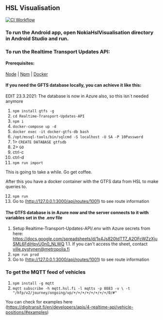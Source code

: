 ## HSL Visualisation

[![CI Workflow](https://github.com/xpyx/nokia-hsl/actions/workflows/android-workflow.yaml/badge.svg)](https://github.com/xpyx/nokia-hsl/actions/workflows/android-workflow.yaml)

### To run the Android app, open NokiaHslVisualisation directory in Android Studio and run.

### To run the Realtime Transport Updates API:

#### Prerequisites:

[Node](https://nodejs.org/en/) | 
[Npm](https://www.npmjs.com/) | 
[Docker](https://www.docker.com/products/docker-desktop)

#### If you need the GFTS database locally, you can achieve it like this:

EDIT 23.3.2021: The database is now in Azure also, so this isn´t needed anymore

1. `npm install gtfs -g`
2. `cd Realtime-Transport-Updates-API`
3. `npm i` 
4. `docker-compose up -d`
5. `docker exec -it docker-gtfs-db bash`
6. `/opt/mssql-tools/bin/sqlcmd -S localhost -U SA -P 10Password`
7. 1> `CREATE DATABASE gtfsdb`
8. 2> `GO`
9. ctrl-c 
10. ctrl-d
11. `npm run import`

This is going to take a while. Go get coffee.

After this you have a docker container with the GTFS data from HSL to make queries to.

12. `npm run`
13. Go to (http://127.0.0.1:3000/api/routes/1001) to see route information

#### The GTFS database is in Azure now and the server connects to it with variables set in the .env file

1. Setup Realtime-Transport-Updates-API/.env with Azure secrets from here: https://docs.google.com/spreadsheets/d/1x4Js820tdTT7_A2OFcWZzXjuSML6FdiHpvU0n0_NLWQ
1.1. If you can't access the sheet, contact ville.pystynen@metropolia.fi
2. `npm run prod`
3. Go to (http://127.0.0.1:3000/api/routes/1001) to see route information


### To get the MQTT feed of vehicles

1. `npm install -g mqtt`
2. `mqtt subscribe -h mqtt.hsl.fi -l mqtts -p 8883 -v \
  -t "/hfp/v2/journey/ongoing/vp/+/+/+/+/+/+/+/+/0/#"`

You can check for examples here (https://digitransit.fi/en/developers/apis/4-realtime-api/vehicle-positions/#examples)
